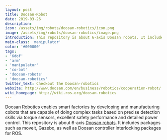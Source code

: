 ```yaml
---
layout: post
title: Doosan-Robot
date: 2019-03-26
description:
icon: /assets/img/robots/doosan-robotics/icon.png
image: /assets/img/robots/doosan-robotics/image.png
introduction: This repository is about 6-axis Doosan robots. It includes packages such as moveit, Gazebo, as well as Doosan controller interlocking packages for ROS.
main-class: 'manipulator'
color: '#000000'
tags:
- '6dof'
- 'arm'
- 'manipulator'
- 'co-bot'
- 'doosan-robots'
- 'doosan-robotics'
twitter_text: Checkout the Doosan-robotics
website: http://www.doosan.com/en/business/robotics/cooperation-robot/
wiki_homepage: http://wiki.ros.org/doosan-robotics
---
```


Doosan Robotics enables smart factories by developing and manufacturing cobots that are capable of doing complex tasks based on precise detection skills via torque sensors, excellent safety performance and detailed power control.
This repository is about 6-axis [Doosan robots](http://github.com/doosan-robotics/doosan-robot). It includes packages such as moveit, Gazebo, as well as Doosan controller interlocking packages for ROS.